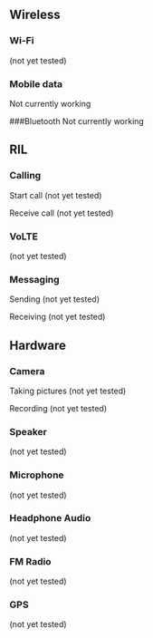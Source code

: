 
## Wireless

### Wi-Fi
(not yet tested)

### Mobile data
Not currently working

###Bluetooth
Not currently working


## RIL

### Calling

Start call
(not yet tested)

Receive call
(not yet tested)

### VoLTE
(not yet tested)

### Messaging

Sending
(not yet tested)

Receiving
(not yet tested)


## Hardware

### Camera

Taking pictures
(not yet tested)

Recording
(not yet tested)

### Speaker
(not yet tested)

### Microphone
(not yet tested)

### Headphone Audio
(not yet tested)

### FM Radio
(not yet tested)

### GPS
(not yet tested)